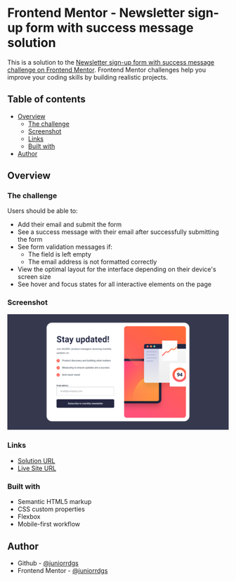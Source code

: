 # Frontend Mentor - Newsletter sign-up form with success message solution

This is a solution to the [Newsletter sign-up form with success message challenge on Frontend Mentor](https://www.frontendmentor.io/challenges/newsletter-signup-form-with-success-message-3FC1AZbNrv). Frontend Mentor challenges help you improve your coding skills by building realistic projects. 

## Table of contents

- [Overview](#overview)
  - [The challenge](#the-challenge)
  - [Screenshot](#screenshot)
  - [Links](#links)
  - [Built with](#built-with)
- [Author](#author)

## Overview

### The challenge

Users should be able to:

- Add their email and submit the form
- See a success message with their email after successfully submitting the form
- See form validation messages if:
  - The field is left empty
  - The email address is not formatted correctly
- View the optimal layout for the interface depending on their device's screen size
- See hover and focus states for all interactive elements on the page

### Screenshot

![](./assets/images/screenshot.png)

### Links

- [Solution URL](https://github.com/juniorrdgs/newsletter-signup-form-with-success-message)
- [Live Site URL](https://juniorrdgs.github.io/newsletter-signup-form-with-success-message)

### Built with

- Semantic HTML5 markup
- CSS custom properties
- Flexbox
- Mobile-first workflow

## Author

- Github - [@juniorrdgs](https://github.com/juniorrdgs)
- Frontend Mentor - [@juniorrdgs](https://www.frontendmentor.io/profile/juniorrdgs)